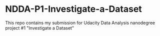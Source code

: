 # NDDA-P1-Investigate-a-Dataset

This repo contains my submission for Udacity Data Analysis nanodegree project #1 "Investigate a Dataset"
